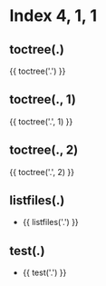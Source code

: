 # Index 4, 1, 1

## toctree(.)

{{ toctree('.') }}

## toctree(., 1)

{{ toctree('.', 1) }}

## toctree(., 2)

{{ toctree('.', 2) }}

## listfiles(.)

- {{ listfiles('.') }}

## test(.)

- {{ test('.') }}

